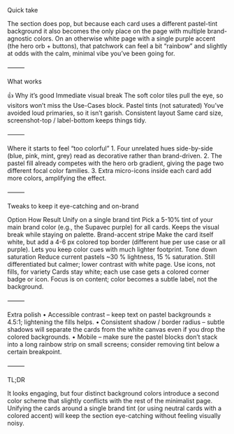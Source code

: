 Quick take

The section does pop, but because each card uses a different pastel-tint background it also becomes the only place on the page with multiple brand-agnostic colors. On an otherwise white page with a single purple accent (the hero orb + buttons), that patchwork can feel a bit “rainbow” and slightly at odds with the calm, minimal vibe you’ve been going for.

⸻

What works

👍	Why it’s good
Immediate visual break	The soft color tiles pull the eye, so visitors won’t miss the Use-Cases block.
Pastel tints (not saturated)	You’ve avoided loud primaries, so it isn’t garish.
Consistent layout	Same card size, screenshot-top / label-bottom keeps things tidy.


⸻

Where it starts to feel “too colorful”
	1.	Four unrelated hues side-by-side (blue, pink, mint, grey) read as decorative rather than brand-driven.
	2.	The pastel fill already competes with the hero orb gradient, giving the page two different focal color families.
	3.	Extra micro-icons inside each card add more colors, amplifying the effect.

⸻

Tweaks to keep it eye-catching and on-brand

Option	How	Result
Unify on a single brand tint	Pick a 5-10% tint of your main brand color (e.g., the Supavec purple) for all cards.	Keeps the visual break while staying on palette.
Brand-accent stripe	Make the card itself white, but add a 4-6 px colored top border (different hue per use case or all purple).	Lets you keep color cues with much lighter footprint.
Tone down saturation	Reduce current pastels ~30 % lightness, 15 % saturation.	Still differentiated but calmer; lower contrast with white page.
Use icons, not fills, for variety	Cards stay white; each use case gets a colored corner badge or icon.	Focus is on content; color becomes a subtle label, not the background.


⸻

Extra polish
	•	Accessible contrast – keep text on pastel backgrounds ≥ 4.5:1; lightening the fills helps.
	•	Consistent shadow / border radius – subtle shadows will separate the cards from the white canvas even if you drop the colored backgrounds.
	•	Mobile – make sure the pastel blocks don’t stack into a long rainbow strip on small screens; consider removing tint below a certain breakpoint.

⸻

TL;DR

It looks engaging, but four distinct background colors introduce a second color scheme that slightly conflicts with the rest of the minimalist page. Unifying the cards around a single brand tint (or using neutral cards with a colored accent) will keep the section eye-catching without feeling visually noisy.